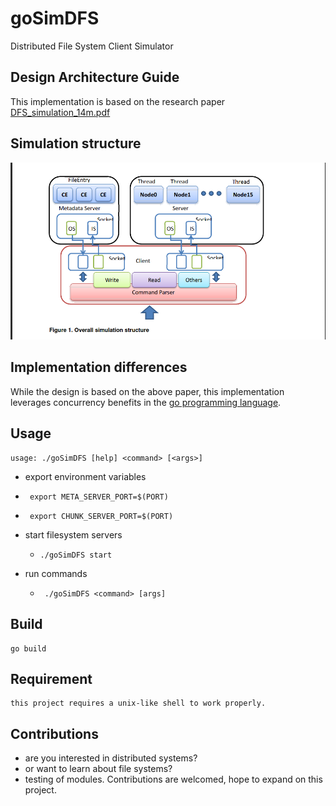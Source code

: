 # goSimDFS
Distributed File System Client Simulator 

## Design Architecture Guide 
This implementation is based on the research paper [DFS_simulation_14m.pdf](http://www.cse.scu.edu/~mwang2/projects/DFS_simulation_14m.pdf "A simulation of distributed file system" )


## Simulation structure 
![](Screenshot%20from%202020-07-21%2012-14-55.png)

## Implementation differences 
While the design is based on the above paper, this implementation leverages concurrency benefits in the [go programming language](https://tour.golang.org/list).

## Usage 
    usage: ./goSimDFS [help] <command> [<args>]

  - export environment variables
   - `` export META_SERVER_PORT=$(PORT)``
   - `` export CHUNK_SERVER_PORT=$(PORT)``

  - start filesystem servers
    - `` ./goSimDFS start ``

  - run commands 
    - `` ./goSimDFS <command> [args]``

## Build 
    go build 

## Requirement 
    this project requires a unix-like shell to work properly.
## Contributions
- are you interested in distributed systems? 
- or want to learn about file systems? 
- testing of modules.
Contributions are welcomed, hope to expand on this project. 
